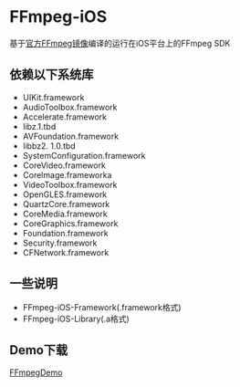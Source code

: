# FFmpeg-iOS
基于[官方FFmpeg镜像](https://github.com/FFmpeg/FFmpeg.git)编译的运行在iOS平台上的FFmpeg SDK

## 依赖以下系统库
- UIKit.framework
- AudioToolbox.framework
- Accelerate.framework
- libz.1.tbd
- AVFoundation.framework
- libbz2. 1.0.tbd
- SystemConfiguration.framework
- CoreVideo.framework
- Corelmage.frameworka
- VideoToolbox.framework
- OpenGLES.framework
- QuartzCore.framework
- CoreMedia.framework
- CoreGraphics.framework
- Foundation.framework
- Security.framework
- CFNetwork.framework

## 一些说明
- FFmpeg-iOS-Framework(.framework格式)
- FFmpeg-iOS-Library(.a格式)

## Demo下载
[FFmpegDemo](https://github.com/ZuopanYao/FFmpegDemo)